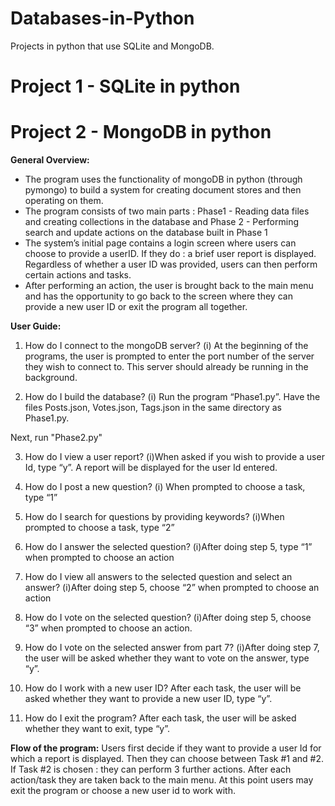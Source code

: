 # Databases-in-Python
Projects in python that use SQLite and MongoDB.

# Project 1 - SQLite in python

# Project 2 - MongoDB in python
**General Overview:**
* The program uses the functionality of mongoDB in python (through pymongo) to build a system for creating document stores and then operating on them.
* The program consists of two main parts : Phase1 - Reading data files and creating collections in the database and Phase 2 - Performing search and update actions on the database built in Phase 1
* The system’s initial page contains a login screen where users can choose to provide a userID. If they do : a brief user report is displayed. Regardless of whether a user ID was provided, users can then perform certain actions and tasks.
* After performing an action, the user is brought back to the main menu and has the opportunity to go back to the screen where they can provide a new user ID or exit the program all together.

**User Guide:**
1. How do I connect to the mongoDB server?
(i) At the beginning of the programs, the user is prompted to enter the port number of the server they wish to connect to. This server should already be running in the background.

2. How do I build the database?
(i) Run the program “Phase1.py”. Have the files Posts.json, Votes.json, Tags.json in the same directory as Phase1.py.

Next, run "Phase2.py"

3. How do I view a user report?
(i)When asked if you wish to provide a user Id, type “y”. A report will be displayed for the user Id entered.

4. How do I post a new question?
(i) When prompted to choose a task, type “1”

5. How do I search for questions by providing keywords?
(i)When prompted to choose a task, type “2”

6. How do I answer the selected question?
(i)After doing step 5, type “1” when prompted to choose an action

7. How do I view all answers to the selected question and select an answer?
(i)After doing step 5, choose “2” when prompted to choose an action

8. How do I vote on the selected question?
(i)After doing step 5, choose “3” when prompted to choose an action.

9. How do I vote on the selected answer from part 7?
(i)After doing step 7, the user will be asked whether they want to vote on the answer, type “y”.

10. How do I work with a new user ID?
After each task, the user will be asked whether they want to provide a new user ID, type “y”.

11. How do I exit the program?
After each task, the user will be asked whether they want to exit, type “y”.

**Flow of the program:**
Users first decide if they want to provide a user Id for which a report is displayed.
Then they can choose between Task #1 and #2. If Task #2 is chosen : they can perform 3 further actions.
After each action/task they are taken back to the main menu. At this point users may exit the program or
choose a new user id to work with.
